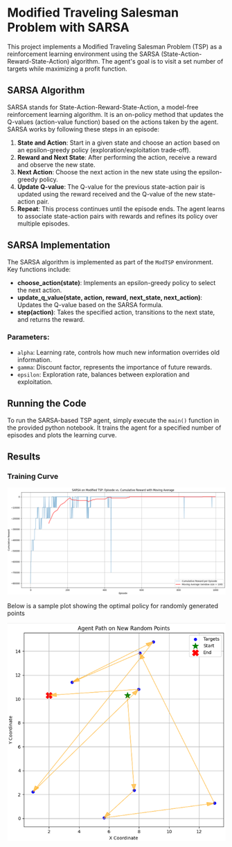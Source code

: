 # Modified Traveling Salesman Problem with SARSA

This project implements a Modified Traveling Salesman Problem (TSP) as a reinforcement learning environment using the SARSA (State-Action-Reward-State-Action) algorithm. The agent's goal is to visit a set number of targets while maximizing a profit function.

## SARSA Algorithm

SARSA stands for State-Action-Reward-State-Action, a model-free reinforcement learning algorithm. It is an on-policy method that updates the Q-values (action-value function) based on the actions taken by the agent. SARSA works by following these steps in an episode:

1. **State and Action**: Start in a given state and choose an action based on an epsilon-greedy policy (exploration/exploitation trade-off).
2. **Reward and Next State**: After performing the action, receive a reward and observe the new state.
3. **Next Action**: Choose the next action in the new state using the epsilon-greedy policy.
4. **Update Q-value**: The Q-value for the previous state-action pair is updated using the reward received and the Q-value of the new state-action pair.
5. **Repeat**: This process continues until the episode ends. The agent learns to associate state-action pairs with rewards and refines its policy over multiple episodes.

## SARSA Implementation

The SARSA algorithm is implemented as part of the `ModTSP` environment. Key functions include:
- **choose_action(state)**: Implements an epsilon-greedy policy to select the next action.
- **update_q_value(state, action, reward, next_state, next_action)**: Updates the Q-value based on the SARSA formula.
- **step(action)**: Takes the specified action, transitions to the next state, and returns the reward.

### Parameters:
- `alpha`: Learning rate, controls how much new information overrides old information.
- `gamma`: Discount factor, represents the importance of future rewards.
- `epsilon`: Exploration rate, balances between exploration and exploitation.

## Running the Code

To run the SARSA-based TSP agent, simply execute the `main()` function in the provided python notebook. It trains the agent for a specified number of episodes and plots the learning curve.

## Results

### Training Curve

![plot](train_plot.png)

Below is a sample plot showing the optimal policy for randomly generated points

![plot](test_plot.png)
